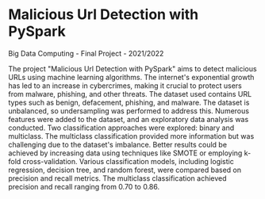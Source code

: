 # Malicious Url Detection with PySpark

Big Data Computing - Final Project - 2021/2022

The project "Malicious Url Detection with PySpark" aims to detect malicious URLs using machine learning algorithms. The internet's exponential growth has led to an increase in cybercrimes, making it crucial to protect users from malware, phishing, and other threats. The dataset used contains URL types such as benign, defacement, phishing, and malware. The dataset is unbalanced, so undersampling was performed to address this. Numerous features were added to the dataset, and an exploratory data analysis was conducted. Two classification approaches were explored: binary and multiclass. The multiclass classification provided more information but was challenging due to the dataset's imbalance. Better results could be achieved by increasing data using techniques like SMOTE or employing k-fold cross-validation. Various classification models, including logistic regression, decision tree, and random forest, were compared based on precision and recall metrics. The multiclass classification achieved precision and recall ranging from 0.70 to 0.86.
